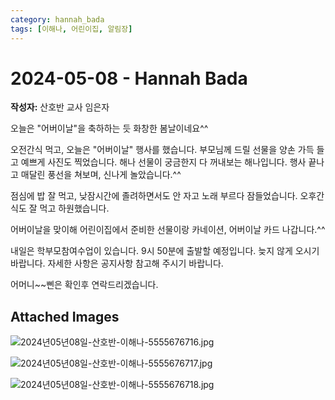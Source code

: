 ```yaml
---
category: hannah_bada
tags: [이해나, 어린이집, 알림장]
---
```


# 2024-05-08 - Hannah Bada

**작성자:** 산호반 교사 임은자  

오늘은 "어버이날"을 축하하는 듯 화창한 봄날이네요^^ 

오전간식 먹고, 오늘은 "어버이날" 행사를 했습니다.  부모님께 드릴 선물을 양손 가득 들고 예쁘게 사진도 찍었습니다. 해나 선물이 궁금한지 다 꺼내보는 해나입니다. 행사 끝나고 매달린 풍선을 쳐보며, 신나게 놀았습니다.^^

점심에 밥 잘 먹고, 낮잠시간에 졸려하면서도 안 자고 노래 부르다 잠들었습니다. 오후간식도 잘 먹고 하원했습니다.

어버이날을  맞이해 어린이집에서 준비한 선물이랑 카네이션, 어버이날 카드 나갑니다.^^

내일은 학부모참여수업이 있습니다. 9시 50분에 출발할 예정입니다. 늦지 않게 오시기 바랍니다. 자세한 사항은 공지사항  참고해 주시기 바랍니다.

어머니~~삔은 확인후 연락드리겠습니다.

## Attached Images
![2024년05년08일-산호반-이해나-5555676716.jpg](d:\Users\hannah\Downloads\kids\photo\2024년05년08일-산호반-이해나-5555676716.jpg)

![2024년05년08일-산호반-이해나-5555676717.jpg](d:\Users\hannah\Downloads\kids\photo\2024년05년08일-산호반-이해나-5555676717.jpg)

![2024년05년08일-산호반-이해나-5555676718.jpg](d:\Users\hannah\Downloads\kids\photo\2024년05년08일-산호반-이해나-5555676718.jpg)

